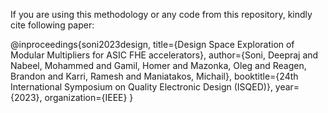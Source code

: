 If you are using this methodology or any code from this repository, kindly cite following paper:

@inproceedings{soni2023design,
  title={Design Space Exploration of Modular Multipliers for ASIC FHE accelerators},
  author={Soni, Deepraj and Nabeel, Mohammed and Gamil, Homer and Mazonka, Oleg and Reagen, Brandon and Karri, Ramesh and Maniatakos, Michail},
  booktitle={24th International Symposium on Quality Electronic Design (ISQED)},
  year={2023},
  organization={IEEE}
}
